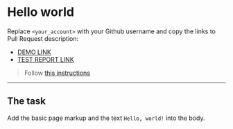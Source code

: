 # Hello world
Replace `<your_account>` with your Github username and copy the links to Pull Request description:
- [DEMO LINK](https://VadKol.github.io/layout_hello-world/)
- [TEST REPORT LINK](https://VadKol.github.io/layout_hello-world/report/html_report/)

> Follow [this instructions](https://mate-academy.github.io/layout_task-guideline/#how-to-solve-the-layout-tasks-on-github)
___

## The task
Add the basic page markup and the text `Hello, world!` into the body.
